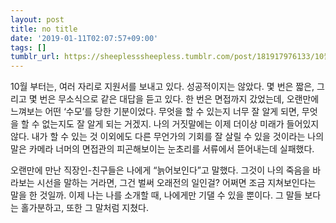 ```yaml
---
layout: post
title: no title
date: '2019-01-11T02:07:57+09:00'
tags: []
tumblr_url: https://sheeplesssheepless.tumblr.com/post/181917976133/10월-부터는-여러-자리로-지원서를-보내고-있다-성공적이지는-않았다-몇-번은-짧은
---
```

10월 부터는, 여러 자리로 지원서를 보내고 있다. 성공적이지는 않았다. 몇 번은 짧은, 그리고 몇 번은 무소식으로 같은 대답을 듣고 있다. 한 번은 면접까지 갔었는데, 오랜만에 느껴보는 어떤&nbsp;‘수모’를 당한 기분이었다. 무엇을 할 수 있는지 너무 잘 알게 되면, 무엇을 할 수 없는지도 잘 알게 되는 거겠지. 나의 거짓말에는 이제 더이상 미래가 들어있지 않다. 내가 할 수 있는 것 이외에도 다른 무언가의 기회를 잘 살릴 수 있을 것이라는 나의 말은 카메라 너머의 면접관의 피곤해보이는 눈초리를 서류에서 뜯어내는데 실패했다. &nbsp;

오랜만에 만난 직장인-친구들은 나에게&nbsp;“늙어보인다”고 말했다. 그것이 나의 죽음을 바라보는 시선을 말하는 거라면, 그건 벌써 오래전의 일인걸? 어쩌면 조금 지쳐보인다는 말을 한 것일까. 이제 나는 나를 소개할 때, 나에게만 기댈 수 있을 뿐이다. 그 말들 보다는 홀가분하고, 또한 그 말처럼 지쳤다.&nbsp;

